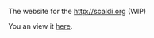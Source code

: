 The website for the http://scaldi.org (WIP)

You an view it [here](http://olegilyenko.github.io/scaldi-website).